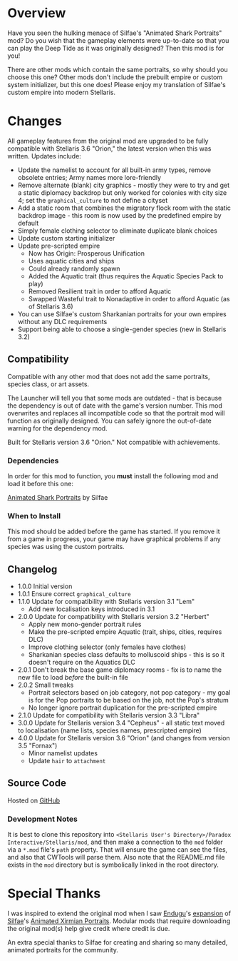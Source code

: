 # Overview

Have you seen the hulking menace of Silfae's "Animated Shark Portraits" mod?  Do you wish that the gameplay elements were up-to-date so that you can play the Deep Tide as it was originally designed?  Then this mod is for you!

There are other mods which contain the same portraits, so why should you choose this one?  Other mods don't include the prebuilt empire or custom system initializer, but this one does!  Please enjoy my translation of Silfae's custom empire into modern Stellaris.

# Changes

All gameplay features from the original mod are upgraded to be fully compatible with Stellaris 3.6 "Orion," the latest version when this was written.  Updates include:

* Update the namelist to account for all built-in army types, remove obsolete entries; Army names more lore-friendly
* Remove alternate (blank) city graphics - mostly they were to try and get a static diplomacy backdrop but only worked for colonies with city size 4; set the `graphical_culture` to not define a cityset
* Add a static room that combines the migratory flock room with the static backdrop image - this room is now used by the predefined empire by default
* Simply female clothing selector to eliminate duplicate blank choices
* Update custom starting initializer
* Update pre-scripted empire
    * Now has Origin: Prosperous Unification
    * Uses aquatic cities and ships
    * Could already randomly spawn
    * Added the Aquatic trait (thus requires the Aquatic Species Pack to play)
    * Removed Resilient trait in order to afford Aquatic
    * Swapped Wasteful trait to Nonadaptive in order to afford Aquatic (as of Stellaris 3.6)
* You can use Silfae's custom Sharkanian portraits for your own empires without any DLC requirements
* Support being able to choose a single-gender species (new in Stellaris 3.2)

## Compatibility

Compatible with any other mod that does not add the same portraits, species class, or art assets.

The Launcher will tell you that some mods are outdated - that is because the dependency is out of date with the game's version number.  This mod overwrites and replaces all incompatible code so that the portrait mod will function as originally designed.  You can safely ignore the out-of-date warning for the dependency mod.

Built for Stellaris version 3.6 "Orion."  Not compatible with achievements.

### Dependencies

In order for this mod to function, you **must** install the following mod and load it before this one:

[Animated Shark Portraits](https://steamcommunity.com/sharedfiles/filedetails/?id=1098915405) by Silfae

### When to Install

This mod should be added before the game has started.  If you remove it from a game in progress, your game may have graphical problems if any species was using the custom portraits.

## Changelog

* 1.0.0 Initial version
* 1.0.1 Ensure correct `graphical_culture`
* 1.1.0 Update for compatibility with Stellaris version 3.1 "Lem"
    * Add new localisation keys introduced in 3.1
* 2.0.0 Update for compatibility with Stellaris version 3.2 "Herbert"
    * Apply new mono-gender portrait rules
    * Make the pre-scripted empire Aquatic (trait, ships, cities, requires DLC)
    * Improve clothing selector (only females have clothes)
    * Sharkanian species class defaults to molluscoid ships - this is so it doesn't require on the Aquatics DLC
* 2.0.1 Don't break the base game diplomacy rooms - fix is to name the new file to load _before_ the built-in file
* 2.0.2 Small tweaks
    * Portrait selectors based on job category, not pop category - my goal is for the Pop portraits to be based on the job, not the Pop's stratum
    * No longer ignore portrait duplication for the pre-scripted empire
* 2.1.0 Update for compatibility with Stellaris version 3.3 "Libra"
* 3.0.0 Update for Stellaris version 3.4 "Cepheus" - all static text moved to localisation (name lists, species names, prescripted empire)
* 4.0.0 Update for Stellaris version 3.6 "Orion" (and changes from version 3.5 "Fornax")
    * Minor namelist updates
    * Update `hair` to `attachment`

## Source Code

Hosted on [GitHub](https://github.com/corsairmarks/sharkanian_portraits_revisited)

### Development Notes

It is best to clone this repository into `<Stellaris User's Directory>/Paradox Interactive/Stellaris/mod`, and then make a connection to the `mod` folder via a `*.mod` file's `path` property.  That will ensure the game can see the files, and also that CWTools will parse them.  Also note that the README.md file exists in the `mod` directory but is symbolically linked in the root directory.

# Special Thanks

I was inspired to extend the original mod when I saw [Endugu](https://steamcommunity.com/profiles/76561198037630876/myworkshopfiles/)'s [expansion](https://steamcommunity.com/sharedfiles/filedetails/?id=1584824947) of [Silfae](https://steamcommunity.com/profiles/76561198021525667/myworkshopfiles/)'s [Animated Xirmian Portraits](https://steamcommunity.com/workshop/filedetails/?id=881118424).  Modular mods that require downloading the original mod(s) help give credit where credit is due.

An extra special thanks to Silfae for creating and sharing so many detailed, animated portraits for the community.